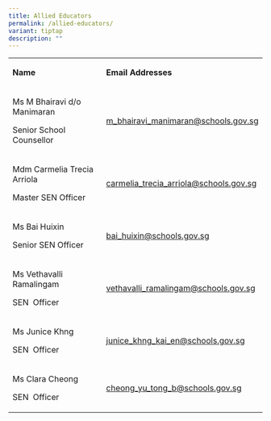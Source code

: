 ```yaml
---
title: Allied Educators
permalink: /allied-educators/
variant: tiptap
description: ""
---
```

<p></p>
<table style="minWidth: 50px">
<colgroup>
<col>
<col>
</colgroup>
<tbody>
<tr>
<td rowspan="1" colspan="1">
<p><strong>Name</strong>
</p>
</td>
<td rowspan="1" colspan="1">
<p><strong>Email Addresses</strong>
</p>
</td>
</tr>
<tr>
<td rowspan="1" colspan="1">
<p>Ms M Bhairavi d/o Manimaran</p>
<p>Senior School Counsellor</p>
</td>
<td rowspan="1" colspan="1">
<p><a href="mailto:m_bhairavi_manimaran@schools.gov.sg" rel="noopener noreferrer nofollow" target="_blank">m_bhairavi_manimaran@schools.gov.sg</a>
</p>
</td>
</tr>
<tr>
<td rowspan="1" colspan="1">
<p>Mdm Carmelia Trecia Arriola</p>
<p>Master SEN Officer</p>
</td>
<td rowspan="1" colspan="1">
<p><a href="mailto:carmelia_trecia_arriola@schools.gov.sg" rel="noopener noreferrer nofollow" target="_blank">carmelia_trecia_arriola@schools.gov.sg</a>
</p>
</td>
</tr>
<tr>
<td rowspan="1" colspan="1">
<p>Ms Bai Huixin</p>
<p>Senior SEN Officer</p>
</td>
<td rowspan="1" colspan="1">
<p><a href="mailto:bai_huixin@schools.gov.sg" rel="noopener noreferrer nofollow" target="_blank">bai_huixin@schools.gov.sg</a>
</p>
</td>
</tr>
<tr>
<td rowspan="1" colspan="1">
<p>Ms Vethavalli Ramalingam</p>
<p>SEN&nbsp; Officer</p>
</td>
<td rowspan="1" colspan="1">
<p><a href="mailto:vethavalli_ramalingam@schools.gov.sg" rel="noopener noreferrer nofollow" target="_blank">vethavalli_ramalingam@schools.gov.sg</a>
</p>
</td>
</tr>
<tr>
<td rowspan="1" colspan="1">
<p>Ms Junice Khng</p>
<p>SEN&nbsp; Officer</p>
</td>
<td rowspan="1" colspan="1">
<p><a href="mailto:junice_khng_kai_en@schools.gov.sg" rel="noopener noreferrer nofollow" target="_blank">junice_khng_kai_en@schools.gov.sg</a>
</p>
</td>
</tr>
<tr>
<td rowspan="1" colspan="1">
<p>Ms Clara Cheong</p>
<p>SEN&nbsp; Officer</p>
</td>
<td rowspan="1" colspan="1">
<p><a href="mailto:cheong_yu_tong_b@schools.gov.sg" rel="noopener noreferrer nofollow" target="_blank">cheong_yu_tong_b@schools.gov.sg</a>
</p>
</td>
</tr>
</tbody>
</table>
<p>
<br>
</p>
